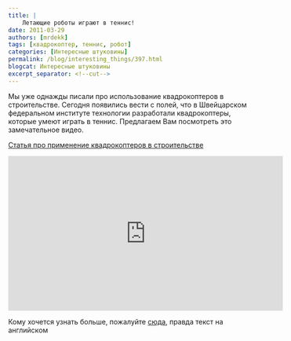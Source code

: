 ```yaml
---
title: |
    Летающие роботы играют в теннис!
date: 2011-03-29
authors: [mrdekk]
tags: [квадрокоптер, теннис, робот]
categories: [Интересные штуковины]
permalink: /blog/interesting_things/397.html
blogcat: Интересные штуковины
excerpt_separator: <!--cut-->
---
```


Мы уже однажды писали про использование квадрокоптеров в строительстве. Сегодня появились вести с полей, что в Швейцарском федеральном институте технологии разработали квадрокоптеры, которые умеют играть в теннис. Предлагаем Вам посмотреть это замечательное видео. 

<!--cut-->

[Статья про применение квадрокоптеров в строительстве](http://itw66.ru/blog/future_architect/page2/)

<iframe width="560" height="315" src="https://www.youtube.com/embed/3CR5y8qZf0Y" title="YouTube video player" frameborder="0" allow="accelerometer; autoplay; clipboard-write; encrypted-media; gyroscope; picture-in-picture; web-share" allowfullscreen></iframe>

Кому хочется узнать больше, пожалуйте [сюда](http://www.idsc.ethz.ch/Research_DAndrea/FMA), правда текст на английском
